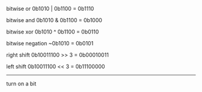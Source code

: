 bitwise or
0b1010 | 
0b1100 =
0b1110

bitwise and
0b1010 & 
0b1100 = 
0b1000

bitwise xor
0b1010 ^ 
0b1100 =
0b0110

bitwise negation
~0b1010 =
 0b0101

right shift
0b10011100 >> 3 =
0b00010011

left shift
0b10011100 << 3 =
0b11100000


----

turn on a bit
